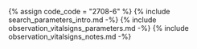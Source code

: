 {% assign code_code = "2708-6" %}
{% include search_parameters_intro.md -%}
{% include observation_vitalsigns_parameters.md -%}
{% include observation_vitalsigns_notes.md -%}